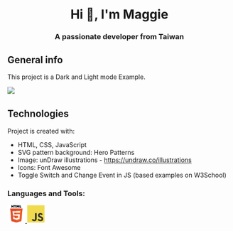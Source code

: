 <h1 align="center">Hi 👋, I'm Maggie</h1>
<h3 align="center">A passionate developer from Taiwan</h3>

## General info

This project is a Dark and Light mode Example.

<img src="https://maggiepractice.s3.amazonaws.com/quotegenerator2.gif" width="600" />

## Technologies

Project is created with:

- HTML, CSS, JavaScript
- SVG pattern background: Hero Patterns
- Image: unDraw illustrations - https://undraw.co/illustrations
- Icons: Font Awesome
- Toggle Switch and Change Event in JS (based examples on W3School)

<h3 align="left">Languages and Tools:</h3>
<p align="left"> <a href="https://www.w3.org/html/" target="_blank"> <img src="https://raw.githubusercontent.com/devicons/devicon/master/icons/html5/html5-original-wordmark.svg" alt="html5" width="40" height="40"/> </a> <a href="https://developer.mozilla.org/en-US/docs/Web/JavaScript" target="_blank"> <img src="https://raw.githubusercontent.com/devicons/devicon/master/icons/javascript/javascript-original.svg" alt="javascript" width="40" height="40"/> </a> </p>
